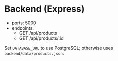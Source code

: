 
# Backend (Express)

- ports: 5000
- endpoints:
  - GET /api/products
  - GET /api/products/:id

Set `DATABASE_URL` to use PostgreSQL; otherwise uses `backend/data/products.json`.
